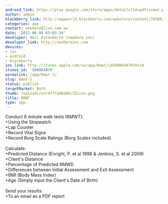 ```yaml
---
android_link: https://play.google.com/store/apps/details?id=pdfsixmwt.pack
author: admin
blackberry_link: http://appworld.blackberry.com/webstore/content/78389/
categories: app
contact: newhere@live.com.au
date: '2012-06-09 03:03:34'
developer: Neil Estandarte (newhere inc)
developer_link: http://newhereinc.com
devices: 
- ios
- android
- blackberry
ios_link: http://itunes.apple.com/us/app/6mwt/id500964870?mt=8
itunes_id: '500964870'
permalink: /app/6mwt-2/
slug: 6mwt-2
status: publish
targetMarket: Both
thumb: /uploads/v2/4f7fa9bdd6c32icon.png
title: 6MWT
type: app
---
```


Conduct 6 minute walk tests (6MWT):<br />
+Using the Stopwatch<br />
+Lap Counter <br />
+Record Vital Signs<br />
+Record Borg Scale Ratings (Borg Scales included)<br />
<br />
Calculate:<br />
+Predicted Distance (Enright, P. et al 1998 &amp; Jenkins, S. et al 2009)<br />
+Client's Distance<br />
+Percentage of Predicted 6MWD<br />
+Differences between Initial Assessment and Exit Assessment<br />
+BMI (Body Mass Index)<br />
+Age (Simply input the Client's Date of Birth)<br />
<br />
Send your results:<br />
+To an email as a PDF report